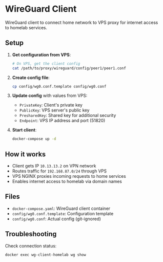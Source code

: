 # WireGuard Client

WireGuard client to connect home network to VPS proxy for internet access to homelab services.

## Setup

1. **Get configuration from VPS**:
   ```bash
   # On VPS, get the client config
   cat /path/to/proxy/wireguard/config/peer1/peer1.conf
   ```

2. **Create config file**:
   ```bash
   cp config/wg0.conf.template config/wg0.conf
   ```

3. **Update config** with values from VPS:
   - `PrivateKey`: Client's private key
   - `PublicKey`: VPS server's public key  
   - `PresharedKey`: Shared key for additional security
   - `Endpoint`: VPS IP address and port (51820)

4. **Start client**:
   ```bash
   docker-compose up -d
   ```

## How it works

- Client gets IP `10.13.13.2` on VPN network
- Routes traffic for `192.168.87.0/24` through VPS
- VPS NGINX proxies incoming requests to home services
- Enables internet access to homelab via domain names

## Files

- `docker-compose.yaml`: WireGuard client container
- `config/wg0.conf.template`: Configuration template
- `config/wg0.conf`: Actual config (git-ignored)

## Troubleshooting

Check connection status:
```bash
docker exec wg-client-homelab wg show
```